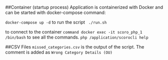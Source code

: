 ##Container (startup process)
Application is containerized with Docker and can be started with docker-compose command:

```docker-compose up -d```
to run the script 
``` ./run.sh```

to connect to the container
```command docker exec -it scoro_php_1 /bin/bash```
to see all the commands. 
```php /application/scorocli help```

##CSV Files
``missed_categories.csv`` is the output of the script.
The comment is added as ```Wrong Category Details (OU)```
